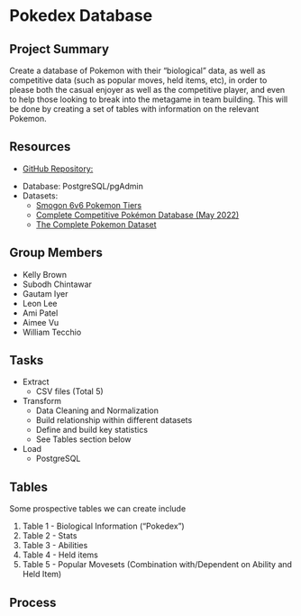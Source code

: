 # Pokedex Database
## Project Summary
<p>Create a database of Pokemon with their “biological” data, as well as competitive data (such as popular moves, held items, etc), in order to please both the casual enjoyer as well as the competitive player, and even to help those looking to break into the metagame in team building. This will be done by creating a set of tables with information on the relevant Pokemon.</p>

## Resources
* <p><a href="https://github.com/akpatell/project_2_poke_decks.git ">GitHub Repository:</a></p>
* Database: PostgreSQL/pgAdmin
* Datasets:
	- <a href="https://www.kaggle.com/datasets/notgibs/smogon-6v6-pokemon-tiers">Smogon 6v6 Pokemon Tiers</a>
	- <a href="https://www.kaggle.com/datasets/giorgiocarbone/complete-competitive-pokmon-datasets-may-2022?select=df_items.csv">Complete Competitive Pokémon Database (May 2022)</a>
	- <a href="https://www.kaggle.com/datasets/rounakbanik/pokemon">The Complete Pokemon Dataset</a>

## Group Members
* Kelly Brown
* Subodh Chintawar
* Gautam Iyer
* Leon Lee
* Ami Patel
* Aimee Vu
* William Tecchio

## Tasks
* Extract
	- CSV files (Total 5)
* Transform 
	- Data Cleaning and Normalization
	- Build relationship within different datasets
	- Define and build key statistics 
	- See Tables section below
* Load
	- PostgreSQL

## Tables
<p>Some prospective tables we can create include</p>

1. Table 1 - Biological Information (“Pokedex”)
2. Table 2 - Stats
3. Table 3 - Abilities
4. Table 4 - Held items
5. Table 5 - Popular Movesets (Combination with/Dependent on Ability and Held Item)


## Process
